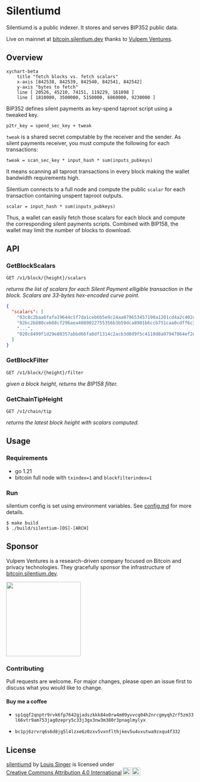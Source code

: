 # Silentiumd

Silentiumd is a public indexer. It stores and serves BIP352 public data.

Live on mainnet at [bitcoin.silentium.dev](https://bitcoin.silentium.dev/v1/info) thanks to [Vulpem Ventures](https://vulpem.com/).

## Overview

```mermaid
xychart-beta
    title "fetch blocks vs. fetch scalars"
    x-axis [842538, 842539, 842540, 842541, 842542]
    y-axis "bytes to fetch" 
    line [ 20526, 45210, 74151, 119229, 161898 ]
    line [ 1810000, 3500000, 5150000, 6860000, 9230000 ]
```

BIP352 defines silent payments as key-spend taproot script using a tweaked key.
```
p2tr_key = spend_sec_key + tweak
```

`tweak` is a shared secret computable by the receiver and the sender. As silent payments receiver, you must compute the following for each transactions:

```
tweak = scan_sec_key * input_hash * sum(inputs_pubkeys)
```

It means scanning all taproot transactions in every block making the wallet bandwidth requirements high. 

Silentium connects to a full node and compute the public `scalar` for each transaction containing unspent taproot outputs.

```
scalar = input_hash * sum(inputs_pubkeys)
```

 Thus, a wallet can easily fetch those scalars for each block and compute the corresponding silent payments scripts. Combined with BIP158, the wallet may limit the number of blocks to download.

## API

### GetBlockScalars 

`GET /v1/block/{height}/scalars`

*returns the list of scalars for each Silent Payment elligible transaction in the block. Scalars are 33-bytes hex-encoded curve point.*

```json
{
  "scalars": [
    "03c8c2baa6fafa19644c5f7da1ceb6b5e9c24aa079653457190a1201cd4a2c402c",
    "02bc2b880ceb68cf296aea4089022755356b3b59dca8901b6ccb751caa0cdff6c3",
    "...",
    "020c8499f1d29e80357abbd66fa8df1314c2acb3d0d9f5c4110d8a97947864ef2e"
  ]
}
```

### GetBlockFilter

`GET /v1/block/{height}/filter`

*given a block height, returns the BIP158 filter.*

### GetChainTipHeight

`GET /v1/chain/tip`

*returns the latest block height with scalars computed.*

 ## Usage

 ### Requirements

 * go 1.21
 * bitcoin full node with `txindex=1` and `blockfilterindex=1`

### Run

silentium config is set using environment variables. See [config.md](config.md) for more details.

```
$ make build
$ ./build/silentium-[OS]-[ARCH]
```

## Sponsor

Vulpem Ventures is a research-driven company focused on Bitcoin and privacy technologies. They gracefully sponsor the infrastructure of [bitcoin.silentium.dev](https://bitcoin.silentium.dev/v1/chain/tip).

<a href="https://vulpem.com" target="_blank">
    <img src="https://vulpem.com/logo_horizontal_100.29bae319.svg" width=200>
</a>

### Contributing

Pull requests are welcome. For major changes, please open an issue first to discuss what you would like to change.

#### Buy me a coffee

* `sp1qqf2qnptr9rvk6fp7642gjadszkkk84x0rw4m09yvvcq04h2nrcgmyqh2rf5zm33l66vtr9am753jag0zepry5c33j3gx3nw3m380r3pnaglmylyx`

* `bc1pj6zrvrq6s6d8jg5l4lzxe6z0zxv5vxnflthjkev5u4vxutwa9zxqu4f332`





## License

<p xmlns:cc="http://creativecommons.org/ns#" xmlns:dct="http://purl.org/dc/terms/"><a property="dct:title" rel="cc:attributionURL" href="https://github.com/louisinger/silentiumd">silentiumd</a> by <a rel="cc:attributionURL dct:creator" property="cc:attributionName" href="https://github.com/louisinger">Louis Singer</a> is licensed under <a href="https://creativecommons.org/licenses/by/4.0/?ref=chooser-v1" target="_blank" rel="license noopener noreferrer" style="display:inline-block;">Creative Commons Attribution 4.0 International<img style="height:22px!important;margin-left:3px;vertical-align:text-bottom;" src="https://mirrors.creativecommons.org/presskit/icons/cc.svg?ref=chooser-v1" alt=""><img style="height:22px!important;margin-left:3px;vertical-align:text-bottom;" src="https://mirrors.creativecommons.org/presskit/icons/by.svg?ref=chooser-v1" alt=""></a></p>
